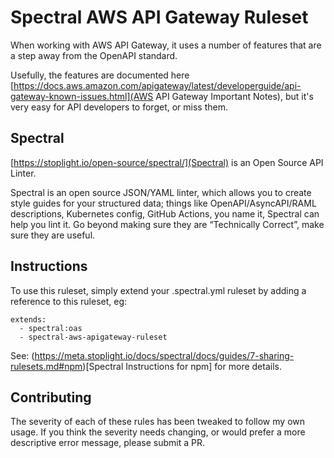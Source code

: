 # Spectral AWS API Gateway Ruleset

When working with AWS API Gateway, it uses a number of features that are a step away from the OpenAPI standard.

Usefully, the features are documented here [https://docs.aws.amazon.com/apigateway/latest/developerguide/api-gateway-known-issues.html](AWS API Gateway Important Notes), but
it's very easy for API developers to forget, or miss them.

## Spectral

[https://stoplight.io/open-source/spectral/](Spectral) is an Open Source API Linter.

Spectral is an open source JSON/YAML linter, which allows you to create style guides for your structured data; things like OpenAPI/AsyncAPI/RAML descriptions, Kubernetes config, GitHub Actions, you name it, Spectral can help you lint it. Go beyond making sure they are “Technically Correct”, make sure they are useful.

## Instructions

To use this ruleset, simply extend your .spectral.yml ruleset by adding a reference to this ruleset, eg:

```
extends: 
  - spectral:oas
  - spectral-aws-apigateway-ruleset
```

See: (https://meta.stoplight.io/docs/spectral/docs/guides/7-sharing-rulesets.md#npm)[Spectral Instructions for npm] for more details.

## Contributing

The severity of each of these rules has been tweaked to follow my own usage.  If you think the severity needs changing, or would prefer a more descriptive error message, please submit a PR.

